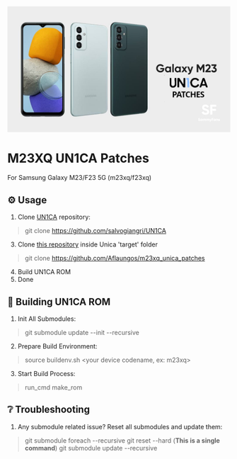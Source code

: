 ![1000019785](https://github.com/Aflaungos/m23xq_unica_patches/blob/main/m23xq_unica_patches_logo.jpg)
# M23XQ UN1CA Patches
For Samsung Galaxy M23/F23 5G (m23xq/f23xq)
## ⚙️ Usage
1. Clone [UN1CA](https://github.com/salvogiangri/UN1CA) repository:
> git clone https://github.com/salvogiangri/UN1CA
3. Clone [this repository](https://github.com/Aflaungos/m23xq_unica_patches) inside Unica 'target' folder
> git clone https://github.com/Aflaungos/m23xq_unica_patches
4. Build UN1CA ROM
5. Done

## 🔨 Building UN1CA ROM
1. Init All Submodules:
> git submodule update --init --recursive
2. Prepare Build Environment:
> source buildenv.sh <your device codename, ex: m23xq>
3. Start Build Process:
> run_cmd make_rom

## ❔ Troubleshooting
1. Any submodule related issue? Reset all submodules and update them:
> git submodule foreach --recursive git reset --hard (**This is a single command**)
> git submodule update --recursive
